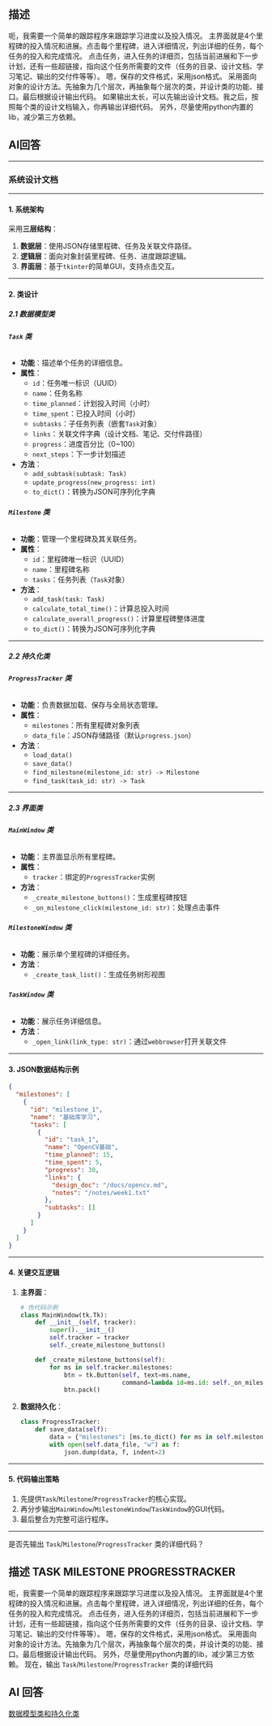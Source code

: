 ## 描述
呃，我需要一个简单的跟踪程序来跟踪学习进度以及投入情况。
主界面就是4个里程碑的投入情况和进展。点击每个里程碑，进入详细情况，列出详细的任务，每个任务的投入和完成情况。
点击任务，进入任务的详细页，包括当前进展和下一步计划，还有一些超链接，指向这个任务所需要的文件（任务的目录、设计文档、学习笔记、输出的交付件等等）。
嗯，保存的文件格式，采用json格式。
采用面向对象的设计方法。先抽象为几个层次，再抽象每个层次的类，并设计类的功能、接口。最后根据设计输出代码。
如果输出太长，可以先输出设计文档。我之后，按照每个类的设计文档输入，你再输出详细代码。
另外，尽量使用python内置的lib，减少第三方依赖。

## AI回答
---

### **系统设计文档**

---

#### **1. 系统架构**
采用**三层结构**：
1. **数据层**：使用JSON存储里程碑、任务及关联文件路径。
2. **逻辑层**：面向对象封装里程碑、任务、进度跟踪逻辑。
3. **界面层**：基于`tkinter`的简单GUI，支持点击交互。

---

#### **2. 类设计**
##### **2.1 数据模型类**
###### **`Task` 类**
- **功能**：描述单个任务的详细信息。
- **属性**：
  - `id`：任务唯一标识（UUID）
  - `name`：任务名称
  - `time_planned`：计划投入时间（小时）
  - `time_spent`：已投入时间（小时）
  - `subtasks`：子任务列表（嵌套`Task`对象）
  - `links`：关联文件字典（设计文档、笔记、交付件路径）
  - `progress`：进度百分比（0~100）
  - `next_steps`：下一步计划描述
- **方法**：
  - `add_subtask(subtask: Task)`
  - `update_progress(new_progress: int)`
  - `to_dict()`：转换为JSON可序列化字典

###### **`Milestone` 类**
- **功能**：管理一个里程碑及其关联任务。
- **属性**：
  - `id`：里程碑唯一标识（UUID）
  - `name`：里程碑名称
  - `tasks`：任务列表（`Task`对象）
- **方法**：
  - `add_task(task: Task)`
  - `calculate_total_time()`：计算总投入时间
  - `calculate_overall_progress()`：计算里程碑整体进度
  - `to_dict()`：转换为JSON可序列化字典

---

##### **2.2 持久化类**
###### **`ProgressTracker` 类**
- **功能**：负责数据加载、保存与全局状态管理。
- **属性**：
  - `milestones`：所有里程碑对象列表
  - `data_file`：JSON存储路径（默认`progress.json`）
- **方法**：
  - `load_data()`
  - `save_data()`
  - `find_milestone(milestone_id: str) -> Milestone`
  - `find_task(task_id: str) -> Task`

---

##### **2.3 界面类**
###### **`MainWindow` 类**
- **功能**：主界面显示所有里程碑。
- **属性**：
  - `tracker`：绑定的`ProgressTracker`实例
- **方法**：
  - `_create_milestone_buttons()`：生成里程碑按钮
  - `_on_milestone_click(milestone_id: str)`：处理点击事件

###### **`MilestoneWindow` 类**
- **功能**：展示单个里程碑的详细任务。
- **方法**：
  - `_create_task_list()`：生成任务树形视图

###### **`TaskWindow` 类**
- **功能**：展示任务详细信息。
- **方法**：
  - `_open_link(link_type: str)`：通过`webbrowser`打开关联文件

---

#### **3. JSON数据结构示例**
```json
{
  "milestones": [
    {
      "id": "milestone_1",
      "name": "基础库学习",
      "tasks": [
        {
          "id": "task_1",
          "name": "OpenCV基础",
          "time_planned": 15,
          "time_spent": 5,
          "progress": 30,
          "links": {
            "design_doc": "/docs/opencv.md",
            "notes": "/notes/week1.txt"
          },
          "subtasks": []
        }
      ]
    }
  ]
}
```

---

#### **4. 关键交互逻辑**
1. **主界面**：
   ```python
   # 伪代码示例
   class MainWindow(tk.Tk):
       def __init__(self, tracker):
           super().__init__()
           self.tracker = tracker
           self._create_milestone_buttons()

       def _create_milestone_buttons(self):
           for ms in self.tracker.milestones:
               btn = tk.Button(self, text=ms.name, 
                               command=lambda id=ms.id: self._on_milestone_click(id))
               btn.pack()
   ```

2. **数据持久化**：
   ```python
   class ProgressTracker:
       def save_data(self):
           data = {"milestones": [ms.to_dict() for ms in self.milestones]}
           with open(self.data_file, "w") as f:
               json.dump(data, f, indent=2)
   ```

---

#### **5. 代码输出策略**
1. 先提供`Task`/`Milestone`/`ProgressTracker`的核心实现。
2. 再分步输出`MainWindow`/`MilestoneWindow`/`TaskWindow`的GUI代码。
3. 最后整合为完整可运行程序。

---

是否先输出 `Task`/`Milestone`/`ProgressTracker` 类的详细代码？

## 描述 TASK MILESTONE PROGRESSTRACKER
呃，我需要一个简单的跟踪程序来跟踪学习进度以及投入情况。
主界面就是4个里程碑的投入情况和进展。点击每个里程碑，进入详细情况，列出详细的任务，每个任务的投入和完成情况。
点击任务，进入任务的详细页，包括当前进展和下一步计划，还有一些超链接，指向这个任务所需要的文件（任务的目录、设计文档、学习笔记、输出的交付件等等）。
嗯，保存的文件格式，采用json格式。
采用面向对象的设计方法。先抽象为几个层次，再抽象每个层次的类，并设计类的功能、接口。最后根据设计输出代码。
另外，尽量使用python内置的lib，减少第三方依赖。
现在，输出 `Task`/`Milestone`/`ProgressTracker` 类的详细代码

## AI 回答
[数据模型类和持久化类](./数据模型类和持久化类.md)